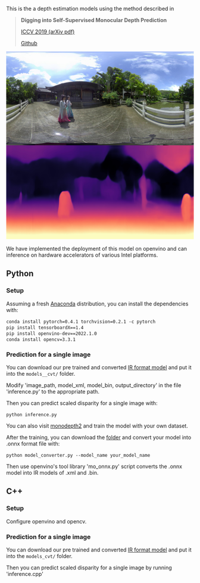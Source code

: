 This is the a depth estimation models using the method described in

> **Digging into Self-Supervised Monocular Depth Prediction**
>
> [ICCV 2019 (arXiv pdf)](https://arxiv.org/abs/1806.01260)
>
> [Github](https://github.com/nianticlabs/monodepth2)
>
<p align="center">
 <img src="assets/clip.jpg" alt="example input output image" width="600" />
</p>



We have implemented the deployment of this model on openvino and can inference on hardware accelerators of various Intel platforms.

## Python
### Setup

Assuming a fresh [Anaconda](https://www.anaconda.com/download/) distribution, you can install the dependencies with:
```shell
conda install pytorch=0.4.1 torchvision=0.2.1 -c pytorch
pip install tensorboardX==1.4
pip install openvino-dev==2022.1.0
conda install opencv=3.3.1               
```


### Prediction for a single image  

You can download our pre trained and converted [IR format model](https://drive.google.com/drive/folders/19MGkSv1TmkzLCIUJT1Sywd9gneDhUKm9?usp=sharing) and put it into the `models__cvt/` folder.

Modify 'image_path, model_xml, model_bin, output_directory' in the file 'inference.py' to the appropriate path.

Then you can predict scaled disparity for a single image with:

```shell
python inference.py
```

You can also visit [monodepth2](https://github.com/nianticlabs/monodepth2) and train the model with your own dataset. 

After the training, you can download the [folder](https://drive.google.com/drive/folders/1nIHY-36OuQEDiKxcZSdDpu_iuGUCAlJA?usp=sharing) and convert your model into .onnx format file with:

```shell
python model_converter.py --model_name your_model_name
```

Then use openvino's tool library 'mo_onnx.py' script converts the .onnx model into IR models of .xml and .bin.

## C++
### Setup
Configure openvino and opencv.

### Prediction for a single image

You can download our pre trained and converted [IR format model](https://drive.google.com/drive/folders/19MGkSv1TmkzLCIUJT1Sywd9gneDhUKm9?usp=sharing) and put it into the `models_cvt/` folder.

Then you can predict scaled disparity for a single image by running 'inference.cpp'

